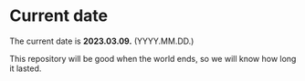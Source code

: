 # Current date

The current date is **2023.03.09.** (YYYY.MM.DD.)

This repository will be good when the world ends, so we will know how long it lasted.
